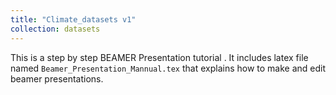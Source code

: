 ```yaml
---
title: "Climate_datasets v1"
collection: datasets
---
```

This is a step by step BEAMER Presentation tutorial . It includes latex file named `Beamer_Presentation_Mannual.tex` that  explains how to make and edit  beamer presentations. 
